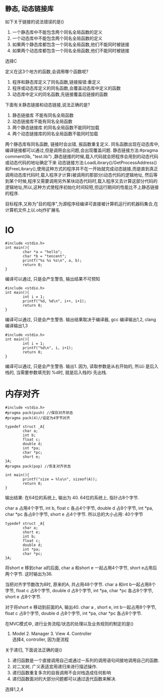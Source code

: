 ## 静态, 动态链接库

如下关于链接的说法错误的是()
1. 一个静态库中不能包含两个同名全局函数的定义
1. 一个动态库中不能包含两个同名全局函数的定义
1. 如果两个静态库都包含一个同名全局函数,他们不能同时被链接
1. 如果两个动态库都包含一个同名全局函数,他们不能同时被链接

选择C

定义在这3个地方的函数,会调用哪个函数呢?
1. 程序和静态库定义了同名函数,链接报错:重定义
2. 程序或动态库定义的同名函数,会覆盖动态库中定义的函数
3. 动态库中定义的同名函数,先链接覆盖后链接的函数

下面有关静态链接和动态链接,说法正确的是?
1. 静态链接库 不能有同名全局函数
1. 动态链接库不能有同名全局函数
1. 两个静态链接库 的同名全局函数不能同时加载
1. 两个动态链接库的同名全局函数不能同时加载

两个静态库有同名函数, 链接时会出错, 报函数重复定义.
同名函数出现在动态库中,编译链接都可以通过,但是调用会出问题,会出现覆盖问题.
静态链接方法:#pragma comment(lib, "test.lib") ,静态链接的时候,载入代码就会把程序会用到的动态代码或动态代码的地址确定下来
动态链接方法:LoadLibrary()/GetProcessAddress()和FreeLibrary(),使用这种方式的程序并不在一开始就完成动态链接,而是直到真正调用动态库代码时,载入程序才计算(被调用的那部分)动态代码的逻辑地址,
然后等到某个时候,程序又需要调用另外某块动态代码时,载入程序又去计算这部分代码的逻辑地址,所以,这种方式使程序初始化时间较短,但运行期间的性能比不上静态链接的程序.

目标程序,又称为"目的程序",为源程序经编译可直接被计算机运行的机器码集合,在计算机文件上以.obj作扩展名

# IO
```
#include <stdio.h>
int main(){
        char *a = "hello";
        char *b = "tencent";
        printf("%s %s %s\n", a, b);
        return 0;
}
```
编译可以通过, 只是会产生警告, 
输出结果不可预知

```
#include <stdio.h>
int main(){
        int i = 1;
        printf("%d, %d\n", i++, i+1);
        return 0;
}
```
编译可以通过, 只是会产生警告.
输出结果取决于编译器, gcc 编译输出1,2, clang 编译输出1,3

```
#include <stdio.h>
int main(){
		int i = 1;
		printf("%d\n", i, i+1);
		return 0;
}
```
编译可以通过, 只是会产生警告.
输出1.
因为, 读取参数是从右开始的, 所以i 是后入栈的, 当需要参数填充到 %d时, 就是后入栈的i 先出栈.

# 内存对齐
```
#include <stdio.h>
#pragma pack(push) //保存对齐状态
#pragma pack(4)//设定为4字节对齐

typedef struct _A{
        char a;
        int b;
        float c;
        double d;
        int *pa;
        char *pc;
        short e;
}A;
#pragma pack(pop) //恢复对齐状态

int main(){
        printf("size = %lu\n", sizeof(A));
        return 0;
}
```
输出结果: 在64位的系统上, 输出为 40.
64位的系统上, 指针占8个字节.

char a 占用4个字节, int b, float c 各占4个字节, double d 占8个字节, int *pa, char *pc 各占8个字节, short e 占4个字节.
所以总的大小占用: 40个字节
```
typedef struct _A{
        char a;
        short e;
        int b;
        float c;
        double d;
        int *pa;
        char *pc;
}A;
```
将short e 移到char a的后面, char a 和short e 一起占用4个字节, short e占用后两个字节.
这时输出为36.

当把对齐字节数改为8时, 
原来的A, 共占用48个字节.
char a 和int b一起占用8个字节, float c 占8个字节, double d 占8个字节, int *pa, char *pc 各占8个字节, short e 占8个字节.

对于将short e 移动到前面的A, 输出40.
char a , short e, int b一起占用8个字节, float c 占8个字节, double d 占8个字节, int *pa, char *pc 各占8个字节.

在MVC模式中, 进行业务流程/状态的处理以及业务规则的制定的是()
1. Model 2. Manager 3. View 4. Controller  
选择4, controller, 因为是流程

关于递归, 下面说法正确的是()
1. 递归函数是一个直接调用自己或通过一系列的调用语句间接地调用自己的函数.
1. 对二叉树, 广义表适宜用递归来进行描述操作.
1. 递归函数重复多次的自我调用不会对栈造成任何影响
1. 递归函数面对的大部分问题都可以通过迭代函数来解决.

选择1,2,4
